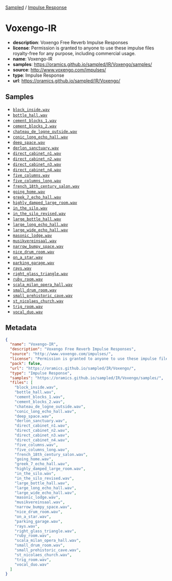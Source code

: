 
[Sampled](https://oramics.github.io/sampled) /
[Impulse Response](/IR)

# Voxengo-IR

- __description__: Voxengo Free Reverb Impulse Responses
- __license__: Permission is granted to anyone to use these impulse files royalty-free for any purpose, including commercial usage.
- __name__: Voxengo-IR
- __samples__: https://oramics.github.io/sampled/IR/Voxengo/samples/
- __source__: http://www.voxengo.com/impulses/
- __type__: Impulse Response
- __url__: https://oramics.github.io/sampled/IR/Voxengo/

## Samples

- [`block_inside.wav`](https://oramics.github.io/sampled/IR/Voxengo/samples/block_inside.wav)
- [`bottle_hall.wav`](https://oramics.github.io/sampled/IR/Voxengo/samples/bottle_hall.wav)
- [`cement_blocks_1.wav`](https://oramics.github.io/sampled/IR/Voxengo/samples/cement_blocks_1.wav)
- [`cement_blocks_2.wav`](https://oramics.github.io/sampled/IR/Voxengo/samples/cement_blocks_2.wav)
- [`chateau_de_logne_outside.wav`](https://oramics.github.io/sampled/IR/Voxengo/samples/chateau_de_logne_outside.wav)
- [`conic_long_echo_hall.wav`](https://oramics.github.io/sampled/IR/Voxengo/samples/conic_long_echo_hall.wav)
- [`deep_space.wav`](https://oramics.github.io/sampled/IR/Voxengo/samples/deep_space.wav)
- [`derlon_sanctuary.wav`](https://oramics.github.io/sampled/IR/Voxengo/samples/derlon_sanctuary.wav)
- [`direct_cabinet_n1.wav`](https://oramics.github.io/sampled/IR/Voxengo/samples/direct_cabinet_n1.wav)
- [`direct_cabinet_n2.wav`](https://oramics.github.io/sampled/IR/Voxengo/samples/direct_cabinet_n2.wav)
- [`direct_cabinet_n3.wav`](https://oramics.github.io/sampled/IR/Voxengo/samples/direct_cabinet_n3.wav)
- [`direct_cabinet_n4.wav`](https://oramics.github.io/sampled/IR/Voxengo/samples/direct_cabinet_n4.wav)
- [`five_columns.wav`](https://oramics.github.io/sampled/IR/Voxengo/samples/five_columns.wav)
- [`five_columns_long.wav`](https://oramics.github.io/sampled/IR/Voxengo/samples/five_columns_long.wav)
- [`french_18th_century_salon.wav`](https://oramics.github.io/sampled/IR/Voxengo/samples/french_18th_century_salon.wav)
- [`going_home.wav`](https://oramics.github.io/sampled/IR/Voxengo/samples/going_home.wav)
- [`greek_7_echo_hall.wav`](https://oramics.github.io/sampled/IR/Voxengo/samples/greek_7_echo_hall.wav)
- [`highly_damped_large_room.wav`](https://oramics.github.io/sampled/IR/Voxengo/samples/highly_damped_large_room.wav)
- [`in_the_silo.wav`](https://oramics.github.io/sampled/IR/Voxengo/samples/in_the_silo.wav)
- [`in_the_silo_revised.wav`](https://oramics.github.io/sampled/IR/Voxengo/samples/in_the_silo_revised.wav)
- [`large_bottle_hall.wav`](https://oramics.github.io/sampled/IR/Voxengo/samples/large_bottle_hall.wav)
- [`large_long_echo_hall.wav`](https://oramics.github.io/sampled/IR/Voxengo/samples/large_long_echo_hall.wav)
- [`large_wide_echo_hall.wav`](https://oramics.github.io/sampled/IR/Voxengo/samples/large_wide_echo_hall.wav)
- [`masonic_lodge.wav`](https://oramics.github.io/sampled/IR/Voxengo/samples/masonic_lodge.wav)
- [`musikvereinsaal.wav`](https://oramics.github.io/sampled/IR/Voxengo/samples/musikvereinsaal.wav)
- [`narrow_bumpy_space.wav`](https://oramics.github.io/sampled/IR/Voxengo/samples/narrow_bumpy_space.wav)
- [`nice_drum_room.wav`](https://oramics.github.io/sampled/IR/Voxengo/samples/nice_drum_room.wav)
- [`on_a_star.wav`](https://oramics.github.io/sampled/IR/Voxengo/samples/on_a_star.wav)
- [`parking_garage.wav`](https://oramics.github.io/sampled/IR/Voxengo/samples/parking_garage.wav)
- [`rays.wav`](https://oramics.github.io/sampled/IR/Voxengo/samples/rays.wav)
- [`right_glass_triangle.wav`](https://oramics.github.io/sampled/IR/Voxengo/samples/right_glass_triangle.wav)
- [`ruby_room.wav`](https://oramics.github.io/sampled/IR/Voxengo/samples/ruby_room.wav)
- [`scala_milan_opera_hall.wav`](https://oramics.github.io/sampled/IR/Voxengo/samples/scala_milan_opera_hall.wav)
- [`small_drum_room.wav`](https://oramics.github.io/sampled/IR/Voxengo/samples/small_drum_room.wav)
- [`small_prehistoric_cave.wav`](https://oramics.github.io/sampled/IR/Voxengo/samples/small_prehistoric_cave.wav)
- [`st_nicolaes_church.wav`](https://oramics.github.io/sampled/IR/Voxengo/samples/st_nicolaes_church.wav)
- [`trig_room.wav`](https://oramics.github.io/sampled/IR/Voxengo/samples/trig_room.wav)
- [`vocal_duo.wav`](https://oramics.github.io/sampled/IR/Voxengo/samples/vocal_duo.wav)

## Metadata

```json
{
  "name": "Voxengo-IR",
  "description": "Voxengo Free Reverb Impulse Responses",
  "source": "http://www.voxengo.com/impulses/",
  "license": "Permission is granted to anyone to use these impulse files royalty-free for any purpose, including commercial usage.",
  "pack": false,
  "url": "https://oramics.github.io/sampled/IR/Voxengo/",
  "type": "Impulse Response",
  "samples": "https://oramics.github.io/sampled/IR/Voxengo/samples/",
  "files": [
    "block_inside.wav",
    "bottle_hall.wav",
    "cement_blocks_1.wav",
    "cement_blocks_2.wav",
    "chateau_de_logne_outside.wav",
    "conic_long_echo_hall.wav",
    "deep_space.wav",
    "derlon_sanctuary.wav",
    "direct_cabinet_n1.wav",
    "direct_cabinet_n2.wav",
    "direct_cabinet_n3.wav",
    "direct_cabinet_n4.wav",
    "five_columns.wav",
    "five_columns_long.wav",
    "french_18th_century_salon.wav",
    "going_home.wav",
    "greek_7_echo_hall.wav",
    "highly_damped_large_room.wav",
    "in_the_silo.wav",
    "in_the_silo_revised.wav",
    "large_bottle_hall.wav",
    "large_long_echo_hall.wav",
    "large_wide_echo_hall.wav",
    "masonic_lodge.wav",
    "musikvereinsaal.wav",
    "narrow_bumpy_space.wav",
    "nice_drum_room.wav",
    "on_a_star.wav",
    "parking_garage.wav",
    "rays.wav",
    "right_glass_triangle.wav",
    "ruby_room.wav",
    "scala_milan_opera_hall.wav",
    "small_drum_room.wav",
    "small_prehistoric_cave.wav",
    "st_nicolaes_church.wav",
    "trig_room.wav",
    "vocal_duo.wav"
  ]
}
```

